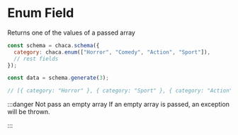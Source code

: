 # Enum Field

Returns one of the values of a passed array

```js
const schema = chaca.schema({
  category: chaca.enum(["Horror", "Comedy", "Action", "Sport"]),
  // rest fields
});

const data = schema.generate(3);

// [{ category: "Horror" }, { category: "Sport" }, { category: "Action" }];
```

:::danger Not pass an empty array
If an empty array is passed, an exception will be thrown.

:::

